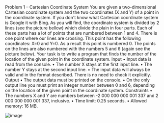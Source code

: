 Problem 1 – Cartesian Coordinate System
You are given a two-dimensional Cartesian coordinate system and the two coordinates (X and Y) of a point in the coordinate system. If you don't know what Cartesian coordinate system is Google it with Bing. As you will find, the coordinate system is divided by 2 lines (see the picture bellow) which divide the plain in four parts. Each of these parts has a lot of points that are numbered between 1 and 4. There is one point where our lines are crossing. This point has the following coordinates: X=0 and Y=0. As a result this point is numbered 0. The points on the lines are also numbered with the numbers 5 and 6 (again see the picture below).
Your task is to write a program that finds the number of the location of the given point in the coordinate system.
Input
•	Input data is read from the console. 
•	The number X stays at the first input line.
•	The number Y stays at the second input line.
•	The input data will always be valid and in the format described. There is no need to check it explicitly.
Output
•	The output data must be printed on the console.
•	On the only output line you must print an integer number between 0 and 6, depending on the location of the given point in the coordinate system.
Constraints
•	The numbers X and Y are numbers between -2 000 000 000 001 337 and 2 000 000 000 001 337, inclusive.
•	Time limit: 0.25 seconds.
•	Allowed memory: 16 MB.

![image](https://github.com/user-attachments/assets/bd6b7411-7f0d-45ef-92f6-73ba9cced64b)


